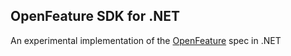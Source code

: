 ## OpenFeature SDK for .NET

An experimental implementation of the [OpenFeature](https://openfeature.dev/) spec in .NET
